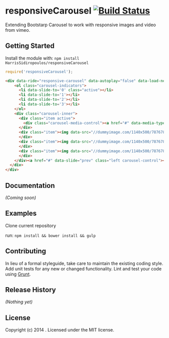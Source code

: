 # responsiveCarousel [![Build Status](https://secure.travis-ci.org/HarrisSidiropoulos/responsiveCarousel.png?branch=master)](http://travis-ci.org/HarrisSidiropoulos/responsiveCarousel)

Extending Bootstarp Carousel to work with responsive images and video from vimeo.

## Getting Started
Install the module with: `npm install HarrisSidiropoulos/responsiveCarousel`

```javascript
require('responsiveCarousel');
```
```html
<div data-ride="responsive-carousel" data-autoplay="false" data-load-next-previous="true" data-background-scale="" data-scale-background-proportionally="true" data-img-stretch="true" class="carousel slide">
    <ol class="carousel-indicators">
      <li data-slide-to='0' class="active"></li>
      <li data-slide-to='1'></li>
      <li data-slide-to='2'></li>
      <li data-slide-to='3'></li>
    </ol>
    <div class="carousel-inner">
      <div class="item active">
        <div class="carousel-media-control"><a href="#" data-media-type="vimeo" data-media-src="//player.vimeo.com/video/91090531"><span class="glyphicon glyphicon-play"></span></a></div><img data-src="//dummyimage.com/1140x500/787678/fff" data-md-src="//dummyimage.com/992x435/787678/fff" data-sm-src="//dummyimage.com/768x337/787678/fff" data-xs-src="//dummyimage.com/480x211/787678/fff"/>
      </div>
      <div class="item"><img data-src="//dummyimage.com/1140x500/787678/fff" data-md-src="//dummyimage.com/992x435/787678/fff" data-sm-src="//dummyimage.com/768x337/787678/fff" data-xs-src="//dummyimage.com/480x211/787678/fff"/>
      </div>
      <div class="item"><img data-src="//dummyimage.com/1140x500/787678/fff" data-md-src="//dummyimage.com/992x435/787678/fff" data-sm-src="//dummyimage.com/768x337/787678/fff" data-xs-src="//dummyimage.com/480x211/787678/fff"/>
      </div>
      <div class="item"><img data-src="//dummyimage.com/1140x500/787678/fff" data-md-src="//dummyimage.com/992x435/787678/fff" data-sm-src="//dummyimage.com/768x337/787678/fff" data-xs-src="//dummyimage.com/480x211/787678/fff"/>
      </div>
    </div><a href="#" data-slide="prev" class="left carousel-control"><span class="glyphicon glyphicon-chevron-left"></span></a><a href="#" data-slide="next" class="right carousel-control"><span class="glyphicon glyphicon-chevron-right"></span></a>
  </div>
</div>
```
## Documentation
_(Coming soon)_

## Examples
Clone current repository

run: `npm install && bower install && gulp`

## Contributing
In lieu of a formal styleguide, take care to maintain the existing coding style. Add unit tests for any new or changed functionality. Lint and test your code using [Grunt](http://gruntjs.com/).

## Release History
_(Nothing yet)_

## License
Copyright (c) 2014 . Licensed under the MIT license.
